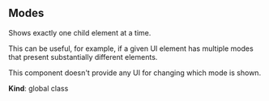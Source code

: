 <a name="Modes"></a>
## Modes
Shows exactly one child element at a time.

This can be useful, for example, if a given UI element has multiple modes
that present substantially different elements.

This component doesn't provide any UI for changing which mode is shown.

**Kind**: global class  
